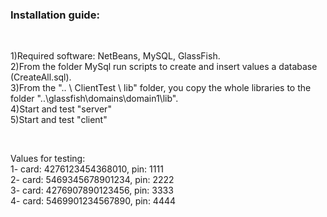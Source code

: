 <h3>Installation guide:</h3><br>
<p>1)Required software: NetBeans, MySQL, GlassFish.<br>
2)From the folder MySql run scripts to create and insert values a database (CreateAll.sql).<br>
3)From the ".. \ ClientTest \ lib" folder, you copy the whole libraries to the folder "..\glassfish\domains\domain1\lib".<br>
4)Start and test "server"<br>
5)Start and test "client"</p><br>
<p>Values for testing:<br>
1- card: 4276123454368010, pin: 1111<br>
2- card: 5469345678901234, pin: 2222<br>
3- card: 4276907890123456, pin: 3333<br>
4- card: 5469901234567890, pin: 4444<br></p>
